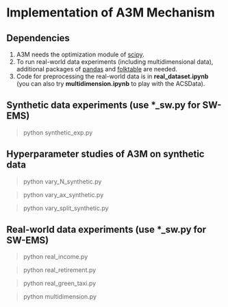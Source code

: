 # Implementation of A3M Mechanism

## Dependencies 
1. A3M needs the optimization module of [scipy](https://docs.scipy.org/doc/scipy/reference/generated/scipy.optimize.linprog.html).
2. To run real-world data experiments (including multidimensional data), additional packages of [pandas](https://pandas.pydata.org/) and [folktable](https://github.com/socialfoundations/folktables) are needed.
3. Code for preprocessing the real-world data is in **real_dataset.ipynb** (you can also try **multidimension.ipynb** to play with the ACSData).

## Synthetic data experiments (use *_sw.py for SW-EMS)

> python synthetic_exp.py

## Hyperparameter studies of A3M on synthetic data

> python vary_N_synthetic.py

> python vary_ax_synthetic.py

> python vary_split_synthetic.py

## Real-world data experiments (use *_sw.py for SW-EMS)

> python real_income.py

> python real_retirement.py

> python real_green_taxi.py

> python multidimension.py
